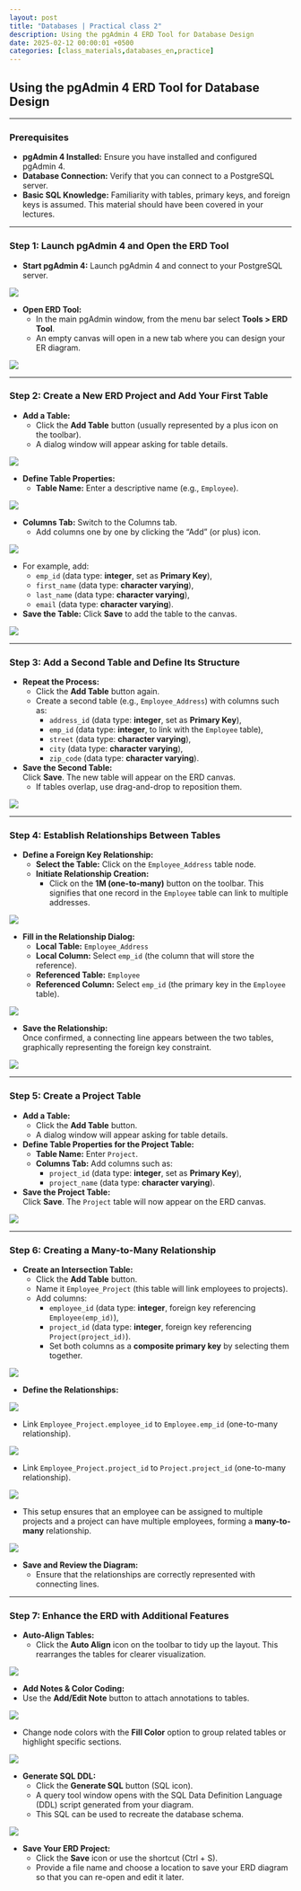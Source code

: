 ```yaml
---
layout: post
title: "Databases | Practical class 2"
description: Using the pgAdmin 4 ERD Tool for Database Design
date: 2025-02-12 00:00:01 +0500
categories: [class_materials,databases_en,practice]
---
```

<!-- /assets/images/2025-02-13-db-prac-2/ -->
## Using the pgAdmin 4 ERD Tool for Database Design

---

### Prerequisites

- **pgAdmin 4 Installed:** Ensure you have installed and configured pgAdmin 4.
- **Database Connection:** Verify that you can connect to a PostgreSQL server.
- **Basic SQL Knowledge:** Familiarity with tables, primary keys, and foreign keys is assumed. This material should have been covered in your lectures.

---

### Step 1: Launch pgAdmin 4 and Open the ERD Tool

- **Start pgAdmin 4:** Launch pgAdmin 4 and connect to your PostgreSQL server.

![](/assets/images/2025-02-13-db-prac-2/Pasted%20image%2020250212145455.png)

- **Open ERD Tool:**
    - In the main pgAdmin window, from the menu bar select **Tools > ERD Tool**.
    - An empty canvas will open in a new tab where you can design your ER diagram.
    
![](/assets/images/2025-02-13-db-prac-2/Pasted%20image%2020250212145537.png)

---

### Step 2: Create a New ERD Project and Add Your First Table

- **Add a Table:**
    - Click the **Add Table** button (usually represented by a plus icon on the toolbar).
    - A dialog window will appear asking for table details.

![](/assets/images/2025-02-13-db-prac-2/Pasted%20image%2020250212145632.png)

- **Define Table Properties:**
    - **Table Name:** Enter a descriptive name (e.g., `Employee`).

![](/assets/images/2025-02-13-db-prac-2/Pasted%20image%2020250212145820.png)

- **Columns Tab:** Switch to the Columns tab.
	- Add columns one by one by clicking the “Add” (or plus) icon.
	
![](/assets/images/2025-02-13-db-prac-2/Pasted%20image%2020250212145959.png)
- For example, add:
	- `emp_id` (data type: **integer**, set as **Primary Key**),
	- `first_name` (data type: **character varying**),
	- `last_name` (data type: **character varying**),
	- `email` (data type: **character varying**).
- **Save the Table:** Click **Save** to add the table to the canvas.

![](/assets/images/2025-02-13-db-prac-2/Pasted%20image%2020250212150235.png)

---

### Step 3: Add a Second Table and Define Its Structure

- **Repeat the Process:**
    - Click the **Add Table** button again.
    - Create a second table (e.g., `Employee_Address`) with columns such as:
        - `address_id` (data type: **integer**, set as **Primary Key**),
        - `emp_id` (data type: **integer**, to link with the `Employee` table),
        - `street` (data type: **character varying**),
        - `city` (data type: **character varying**),
        - `zip_code` (data type: **character varying**).
- **Save the Second Table:**  
    Click **Save**. The new table will appear on the ERD canvas.
    - If tables overlap, use drag-and-drop to reposition them.

![](/assets/images/2025-02-13-db-prac-2/Pasted%20image%2020250212150605.png)

---

### Step 4: Establish Relationships Between Tables

- **Define a Foreign Key Relationship:**
    - **Select the Table:** Click on the `Employee_Address` table node.
    - **Initiate Relationship Creation:**
        - Click on the **1M (one-to-many)** button on the toolbar. This signifies that one record in the `Employee` table can link to multiple addresses.
        
![](/assets/images/2025-02-13-db-prac-2/Pasted%20image%2020250212150740.png)

- **Fill in the Relationship Dialog:**
	- **Local Table:** `Employee_Address`
	- **Local Column:** Select `emp_id` (the column that will store the reference).
	- **Referenced Table:** `Employee`
	- **Referenced Column:** Select `emp_id` (the primary key in the `Employee` table).
        
![](/assets/images/2025-02-13-db-prac-2/Pasted%20image%2020250212150903.png)

- **Save the Relationship:**  
	Once confirmed, a connecting line appears between the two tables, graphically representing the foreign key constraint.

![](/assets/images/2025-02-13-db-prac-2/Pasted%20image%2020250212150933.png)

---

### Step 5: Create a Project Table

- **Add a Table:**
    - Click the **Add Table** button.
    - A dialog window will appear asking for table details.
- **Define Table Properties for the Project Table:**
    - **Table Name:** Enter `Project`.
    - **Columns Tab:** Add columns such as:
        - `project_id` (data type: **integer**, set as **Primary Key**),
        - `project_name` (data type: **character varying**).
- **Save the Project Table:**  
    Click **Save**. The `Project` table will now appear on the ERD canvas.

![](/assets/images/2025-02-13-db-prac-2/Pasted%20image%2020250212151107.png)

---

### Step 6: Creating a Many-to-Many Relationship

- **Create an Intersection Table:**
    - Click the **Add Table** button.
    - Name it `Employee_Project` (this table will link employees to projects).
    - Add columns:
        - `employee_id` (data type: **integer**, foreign key referencing `Employee(emp_id)`),
        - `project_id` (data type: **integer**, foreign key referencing `Project(project_id)`).
		- Set both columns as a **composite primary key** by selecting them together.

![](/assets/images/2025-02-13-db-prac-2/Pasted%20image%2020250212151848.png)

- **Define the Relationships:**

![](/assets/images/2025-02-13-db-prac-2/Pasted%20image%2020250212152428.png)

- Link `Employee_Project.employee_id` to `Employee.emp_id` (one-to-many relationship).

![](/assets/images/2025-02-13-db-prac-2/Pasted%20image%2020250212152514.png)

- Link `Employee_Project.project_id` to `Project.project_id` (one-to-many relationship).

![](/assets/images/2025-02-13-db-prac-2/Pasted%20image%2020250212152545.png)

- This setup ensures that an employee can be assigned to multiple projects and a project can have multiple employees, forming a **many-to-many** relationship.

![](/assets/images/2025-02-13-db-prac-2/Pasted%20image%2020250212152658.png)

- **Save and Review the Diagram:**
    - Ensure that the relationships are correctly represented with connecting lines.

---

### Step 7: Enhance the ERD with Additional Features

- **Auto-Align Tables:**
    - Click the **Auto Align** icon on the toolbar to tidy up the layout. This rearranges the tables for clearer visualization.

![](/assets/images/2025-02-13-db-prac-2/Pasted%20image%2020250212152833.png)

- **Add Notes & Color Coding:**
- Use the **Add/Edit Note** button to attach annotations to tables.

![](/assets/images/2025-02-13-db-prac-2/Pasted%20image%2020250212152956.png)

- Change node colors with the **Fill Color** option to group related tables or highlight specific sections.

![](/assets/images/2025-02-13-db-prac-2/Pasted%20image%2020250212153116.png)

- **Generate SQL DDL:**
    - Click the **Generate SQL** button (SQL icon).
    - A query tool window opens with the SQL Data Definition Language (DDL) script generated from your diagram.
    - This SQL can be used to recreate the database schema.

![](/assets/images/2025-02-13-db-prac-2/Pasted%20image%2020250212153155.png)

- **Save Your ERD Project:**
    - Click the **Save** icon or use the shortcut (Ctrl + S).
    - Provide a file name and choose a location to save your ERD diagram so that you can re-open and edit it later.